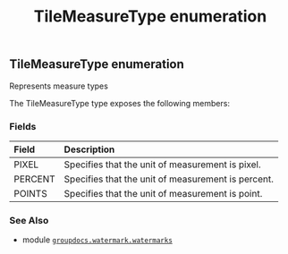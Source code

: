 ﻿---
title: TileMeasureType enumeration
second_title: GroupDocs.Watermark for Python via .NET API References
description: 
type: docs
url: /python-net/groupdocs.watermark.watermarks/tilemeasuretype/
is_root: false
weight: 140
---

## TileMeasureType enumeration

Represents measure types



The TileMeasureType type exposes the following members:

### Fields
| Field | Description |
| :- | :- |
| PIXEL | Specifies that the unit of measurement is pixel. |
| PERCENT | Specifies that the unit of measurement is percent. |
| POINTS | Specifies that the unit of measurement is point. |



### See Also
* module [`groupdocs.watermark.watermarks`](..)
